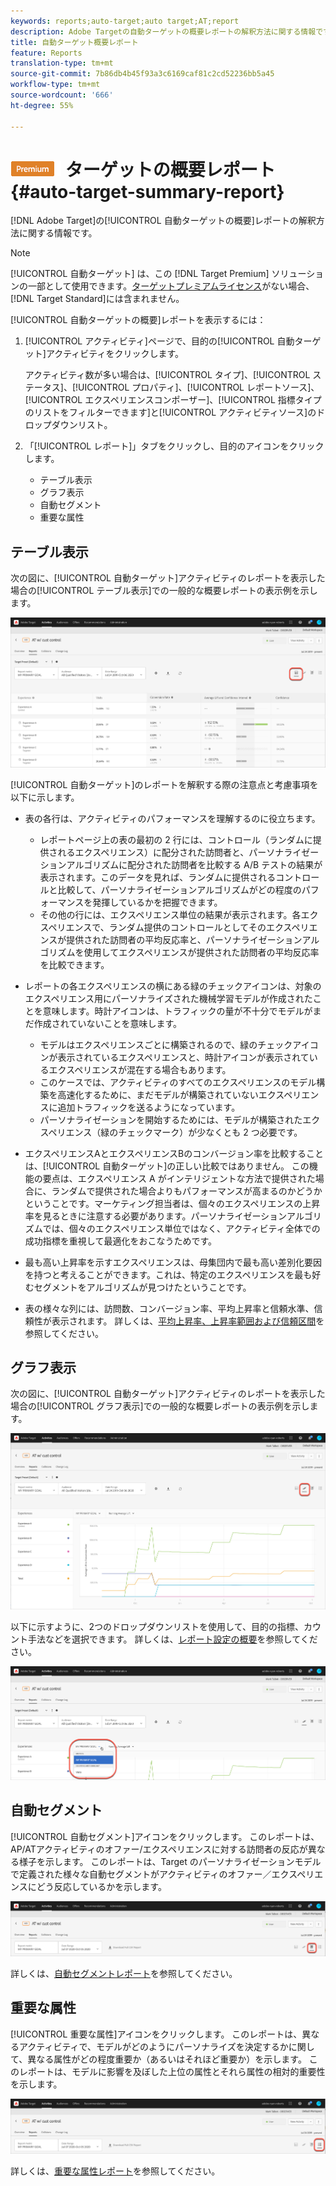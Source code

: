 ```yaml
---
keywords: reports;auto-target;auto target;AT;report
description: Adobe Targetの自動ターゲットの概要レポートの解釈方法に関する情報です。
title: 自動ターゲット概要レポート
feature: Reports
translation-type: tm+mt
source-git-commit: 7b86db4b45f93a3c6169caf81c2cd52236bb5a45
workflow-type: tm+mt
source-wordcount: '666'
ht-degree: 55%

---
```



# ![PREMIUM自動](/help/assets/premium.png) ターゲットの概要レポート{#auto-target-summary-report}

[!DNL Adobe Target]の[!UICONTROL 自動ターゲットの概要]レポートの解釈方法に関する情報です。

>[!NOTE]
>
>[!UICONTROL 自動ターゲット] は、この [!DNL Target Premium] ソリューションの一部として使用できます。[ターゲットプレミアムライセンス](/help/c-intro/intro.md#premium)がない場合、[!DNL Target Standard]には含まれません。

[!UICONTROL 自動ターゲットの概要]レポートを表示するには：

1. [!UICONTROL アクティビティ]ページで、目的の[!UICONTROL 自動ターゲット]アクティビティをクリックします。

   アクティビティ数が多い場合は、[!UICONTROL タイプ]、[!UICONTROL ステータス]、[!UICONTROL プロパティ]、[!UICONTROL レポートソース]、[!UICONTROL エクスペリエンスコンポーザー]、[!UICONTROL 指標タイプのリストをフィルターできます]と[!UICONTROL アクティビティソース]のドロップダウンリスト。

1. 「[!UICONTROL レポート]」タブをクリックし、目的のアイコンをクリックします。

   * テーブル表示
   * グラフ表示
   * 自動セグメント
   * 重要な属性

## テーブル表示

次の図に、[!UICONTROL 自動ターゲット]アクティビティのレポートを表示した場合の[!UICONTROL テーブル表示]での一般的な概要レポートの表示例を示します。

![自動ターゲット表表示レポート](/help/c-reports/assets/at-table-view.png)

[!UICONTROL 自動ターゲット]のレポートを解釈する際の注意点と考慮事項を以下に示します。

* 表の各行は、アクティビティのパフォーマンスを理解するのに役立ちます。

   * レポートページ上の表の最初の 2 行には、コントロール（ランダムに提供されるエクスペリエンス）に配分された訪問者と、パーソナライゼーションアルゴリズムに配分された訪問者を比較する A/B テストの結果が表示されます。このデータを見れば、ランダムに提供されるコントロールと比較して、パーソナライゼーションアルゴリズムがどの程度のパフォーマンスを発揮しているかを把握できます。
   * その他の行には、エクスペリエンス単位の結果が表示されます。各エクスペリエンスで、ランダム提供のコントロールとしてそのエクスペリエンスが提供された訪問者の平均反応率と、パーソナライゼーションアルゴリズムを使用してエクスペリエンスが提供された訪問者の平均反応率を比較できます。

* レポートの各エクスペリエンスの横にある緑のチェックアイコンは、対象のエクスペリエンス用にパーソナライズされた機械学習モデルが作成されたことを意味します。時計アイコンは、トラフィックの量が不十分でモデルがまだ作成されていないことを意味します。

   * モデルはエクスペリエンスごとに構築されるので、緑のチェックアイコンが表示されているエクスペリエンスと、時計アイコンが表示されているエクスペリエンスが混在する場合もあります。
   * このケースでは、アクティビティのすべてのエクスペリエンスのモデル構築を高速化するために、まだモデルが構築されていないエクスペリエンスに追加トラフィックを送るようになっています。
   * パーソナライゼーションを開始するためには、モデルが構築されたエクスペリエンス（緑のチェックマーク）が少なくとも 2 つ必要です。

* エクスペリエンスAとエクスペリエンスBのコンバージョン率を比較することは、[!UICONTROL 自動ターゲット]の正しい比較ではありません。 この機能の要点は、エクスペリエンス A がインテリジェントな方法で提供された場合に、ランダムで提供された場合よりもパフォーマンスが高まるのかどうかということです。マーケティング担当者は、個々のエクスペリエンスの上昇率を見るときに注意する必要があります。パーソナライゼーションアルゴリズムでは、個々のエクスペリエンス単位ではなく、アクティビティ全体での成功指標を重視して最適化をおこなうためです。
* 最も高い上昇率を示すエクスペリエンスは、母集団内で最も高い差別化要因を持つと考えることができます。これは、特定のエクスペリエンスを最も好むセグメントをアルゴリズムが見つけたということです。
* 表の様々な列には、訪問数、コンバージョン率、平均上昇率と信頼水準、信頼性が表示されます。 詳しくは、[平均上昇率、上昇率範囲および信頼区間](/help/c-reports/c-report-settings/average-lift-bounds-and-confidence-interval.md)を参照してください。

## グラフ表示

次の図に、[!UICONTROL 自動ターゲット]アクティビティのレポートを表示した場合の[!UICONTROL グラフ表示]での一般的な概要レポートの表示例を示します。

![自動ターゲットグラフ表示レポート](/help/c-reports/assets/at-graph-view.png)

以下に示すように、2つのドロップダウンリストを使用して、目的の指標、カウント手法などを選択できます。 詳しくは、[レポート設定の概要](/help/c-reports/c-report-settings/report-settings.md)を参照してください。

![自動ターゲットグラフ表示レポート](/help/c-reports/assets/at-graph-view-2.png)

## 自動セグメント

[!UICONTROL 自動セグメント]アイコンをクリックします。 このレポートは、AP/ATアクティビティのオファー/エクスペリエンスに対する訪問者の反応が異なる様子を示します。 このレポートは、Target のパーソナライゼーションモデルで定義された様々な自動セグメントがアクティビティのオファー／エクスペリエンスにどう反応しているかを示します。

![自動セグメントアイコン](/help/c-reports/assets/icon-automated-sements.png)

詳しくは、[自動セグメントレポート](/help/c-reports/c-personalization-insights-reports/automated-segments-report.md)を参照してください。

## 重要な属性

[!UICONTROL 重要な属性]アイコンをクリックします。 このレポートは、異なるアクティビティで、モデルがどのようにパーソナライズを決定するかに関して、異なる属性がどの程度重要か（あるいはそれほど重要か）を示します。 このレポートは、モデルに影響を及ぼした上位の属性とそれら属性の相対的重要性を示します。

![重要な属性アイコン](/help/c-reports/assets/icon-important-attributes.png)

詳しくは、[重要な属性レポート](/help/c-reports/c-personalization-insights-reports/important-attributes-report.md)を参照してください。
